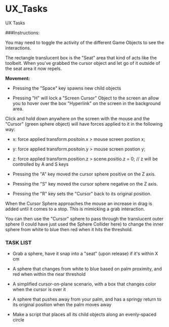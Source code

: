# UX_Tasks
UX Tasks

###Instructions:

You may need to toggle the activity of the different Game Objects to see the interactions.

The rectangle translucent box is the "Seat" area that kind of acts like the toolbelt. When you've grabbed the cursor object and let go of it outside of the seat area it now repels.

**Movement:**

- Pressing the "Space" key spawns new child objects

- Pressing "H" will lock a "Screen Cursor" Object to the screen an allow you to hover over the box "Hyperlink" on the screen in the background area.

Click and hold down anywhere on the screen with the mouse and the "Cursor" (green sphere object) will have forces applied to it in the following way:

- x: force applied transform.positoin.x > mouse screen postion x;
- y: force applied transform.positoin.y > mouse screen postion y;
- z: force applied transform.position.z > scene.positio.z = 0; // z will be controlled by A and S keys

- Pressing the "A" key moved the cursor sphere positive on the Z axis.
- Pressing the "S" key moved the cursor sphere negative on the Z axis.

- Pressing the "R" key sets the "Cursor" back to its original position.

When the Cursor Sphere approaches the mouse an increase in drag is added until it comes to a stop. This is mimicking a grab interaction.

You can then use the "Cursor" sphere to pass through the translucent outer sphere (I could have just used the Sphere Collider here) to change the inner sphere from white to blue then red when it hits the threshold.

### TASK LIST

- Grab a sphere, have it snap into a "seat" (upon release) if it's within X cm

- A sphere that changes from white to blue based on palm proximity, and red when within the near threshold

- A simplified cursor-on-plane scenario, with a box that changes color when the cursor is over it

- A sphere that pushes away from your palm, and has a springy return to its original position when the palm moves away

- Make a script that places all its child objects along an evenly-spaced circle
